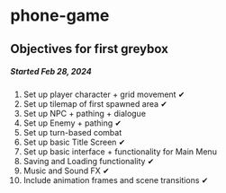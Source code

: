 # phone-game


## Objectives for first greybox
##### Started Feb 28, 2024
1. Set up player character + grid movement ✔ 
2. Set up tilemap of first spawned area ✔ 
3. Set up NPC + pathing + dialogue
4. Set up Enemy + pathing ✔ 
5. Set up turn-based combat 
6. Set up basic Title Screen ✔ 
7. Set up basic interface + functionality for Main Menu
8. Saving and Loading functionality ✔ 
9. Music and Sound FX ✔ 
10. Include animation frames and scene transitions ✔ 
